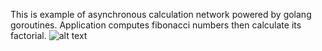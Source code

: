 This is example of asynchronous calculation network powered by golang goroutines.
Application computes fibonacci numbers then calculate its factorial.
![alt text](https://github.com/geneva-lake/async-network/blob/master/network.png|alt=octocat)